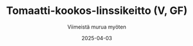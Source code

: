 ---
title: "Tomaatti-kookos-linssikeitto (V, GF)"
image: "https://vegaanibotti.lauravuo.me/2025/04/2025-04-03_small.png"
date: 2025-04-03
receipt_url: "https://viimeistamuruamyoten.com/tomaatti-kookos-linssikeitto-vegaani-gluteeniton/"
author: "Viimeistä murua myöten"
---